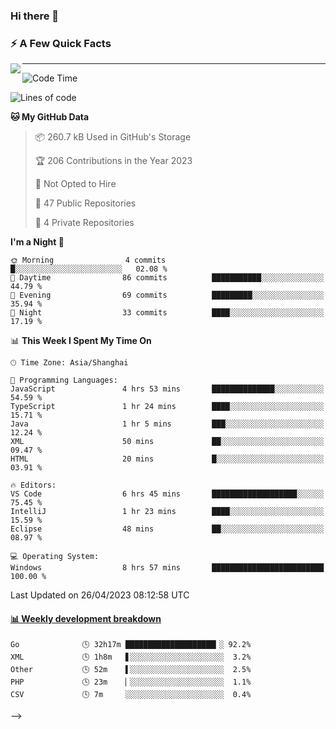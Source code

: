 ### Hi there 👋

<!--
**imnxg/imnxg** is a ✨ _special_ ✨ repository because its `README.md` (this file) appears on your GitHub profile.

Here are some ideas to get you started:

- 🔭 I’m currently working on ...
- 🌱 I’m currently learning ...
- 👯 I’m looking to collaborate on ...
- 🤔 I’m looking for help with ...
- 💬 Ask me about ...
- 📫 How to reach me: ...
- 😄 Pronouns: ...
- ⚡ Fun fact: ...
-->

### ⚡️ A Few Quick Facts

<img align="left" src="https://github-readme-stats-i.vercel.app/api?username=imnxg&show_icons=true&icon_color=1573B3&hide_title=true&text_color=718096&bg_color=00000000&hide_border=true"/>

<!-- <ul>
    <li> 🌱 I’m currently learning Go、Docker、Kubernetes.</li>
    <li> 👯 I’m looking to collaborate on anything open source.</li>
    <li> 📝 I regulary write articles on <a href="https://dmego.cn">https://dmego.cn</a>.</li>
    <li> ⚡ Fun fact: I ❤️ 😻.</li>
</ul> -->

---
<!--START_SECTION:waka-->
![Code Time](http://img.shields.io/badge/Code%20Time-22%20hrs%206%20mins-blue)

![Lines of code](https://img.shields.io/badge/From%20Hello%20World%20I%27ve%20Written-163.5%20thousand%20lines%20of%20code-blue)

**🐱 My GitHub Data** 

> 📦 260.7 kB Used in GitHub's Storage 
 > 
> 🏆 206 Contributions in the Year 2023
 > 
> 🚫 Not Opted to Hire
 > 
> 📜 47 Public Repositories 
 > 
> 🔑 4 Private Repositories 
 > 
**I'm a Night 🦉** 

```text
🌞 Morning                4 commits           █░░░░░░░░░░░░░░░░░░░░░░░░   02.08 % 
🌆 Daytime                86 commits          ███████████░░░░░░░░░░░░░░   44.79 % 
🌃 Evening                69 commits          █████████░░░░░░░░░░░░░░░░   35.94 % 
🌙 Night                  33 commits          ████░░░░░░░░░░░░░░░░░░░░░   17.19 % 
```


📊 **This Week I Spent My Time On** 

```text
🕑︎ Time Zone: Asia/Shanghai

💬 Programming Languages: 
JavaScript               4 hrs 53 mins       ██████████████░░░░░░░░░░░   54.59 % 
TypeScript               1 hr 24 mins        ████░░░░░░░░░░░░░░░░░░░░░   15.71 % 
Java                     1 hr 5 mins         ███░░░░░░░░░░░░░░░░░░░░░░   12.24 % 
XML                      50 mins             ██░░░░░░░░░░░░░░░░░░░░░░░   09.47 % 
HTML                     20 mins             █░░░░░░░░░░░░░░░░░░░░░░░░   03.91 % 

🔥 Editors: 
VS Code                  6 hrs 45 mins       ███████████████████░░░░░░   75.45 % 
IntelliJ                 1 hr 23 mins        ████░░░░░░░░░░░░░░░░░░░░░   15.59 % 
Eclipse                  48 mins             ██░░░░░░░░░░░░░░░░░░░░░░░   08.97 % 

💻 Operating System: 
Windows                  8 hrs 57 mins       █████████████████████████   100.00 % 
```


 Last Updated on 26/04/2023 08:12:58 UTC
<!--END_SECTION:waka-->
<!--
---

<table>
<tr>
<td valign="top" width="50%">
<!-- waka-box start -->
#### <a href="https://gist.github.com/01acb8c86000072f1e040b2a7757e8e5" target="_blank">📊 Weekly development breakdown</a>
```text
Go              🕓 32h17m ████████████████████▎░ 92.2%
XML             🕓 1h8m   ▋░░░░░░░░░░░░░░░░░░░░░  3.2%
Other           🕓 52m    ▌░░░░░░░░░░░░░░░░░░░░░  2.5%
PHP             🕓 23m    ▏░░░░░░░░░░░░░░░░░░░░░  1.1%
CSV             🕓 7m     ░░░░░░░░░░░░░░░░░░░░░░  0.4%
```
-->

<!-- Powered by https://github.com/YouEclipse/waka-box-go . -->
<!-- waka-box end -->

<!-- [powered by waka-box-go](https://github.com/YouEclipse/waka-box-go) -->

</td>
<td valign="top" width="50%">

